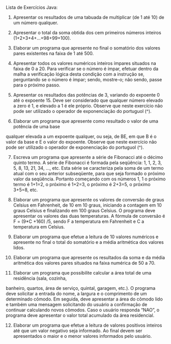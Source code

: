 Lista de Exercícios Java:

1) Apresentar os resultados de uma tabuada de multiplicar (de 1 até 10) de um número qualquer.

2) Apresentar o total da soma obtida dos cem primeiros números inteiros (1+2+3+4+...+98+99+100).

3) Elaborar um programa que apresente no final o somatório dos valores pares existentes na faixa de 1 até 500.

4) Apresentar todos os valores numéricos inteiros ímpares situados na faixa de 0 a 20. Para verificar se o número é ímpar, efetuar dentro da malha a verificação lógica desta condição com a instrução se, perguntando se o número é ímpar; sendo, mostre-o; não sendo, passe para o próximo passo.

5) Apresentar os resultados das potências de 3, variando do expoente 0 até o expoente 15. Deve ser considerado que qualquer número elevado a zero é 1, e elevado a 1 é ele próprio. Observe que neste exercício não pode ser utilizado o operador de exponenciação do portuguol (^).

6) Elaborar um programa que apresente como resultado o valor de uma potência de uma base

qualquer elevada a um expoente qualquer, ou seja, de BE, em que B é o valor da base e E o valor do expoente. Observe que neste exercício não pode ser utilizado o operador de exponenciação do portuguol (^).

7) Escreva um programa que apresente a série de Fibonacci até o décimo quinto termo. A série de Fibonacci é formada pela seqüência: 1, 1, 2, 3, 5, 8, 13, 21, 34, ..., etc. Esta série se caracteriza pela soma de um termo atual com o seu anterior subseqüente, para que seja formado o próximo valor da seqüência. Portanto começando com os números 1, 1 o próximo termo é 1+1=2, o próximo é 1+2=3, o próximo é 2+3=5, o próximo 3+5=8, etc.

8) Elaborar um programa que apresente os valores de conversão de graus Celsius em Fahrenheit, de 10 em 10 graus, iniciando a contagem em 10 graus Celsius e finalizando em 100 graus Celsius. O programa deve apresentar os valores das duas temperaturas. A fórmula de conversão é F = (9*C +160) /5, sendo F a temperatura em Fahrenheit e C a temperatura em Celsius.

9) Elaborar um programa que efetue a leitura de 10 valores numéricos e apresente no final o total do somatório e a média aritmética dos valores lidos.

10) Elaborar um programa que apresente os resultados da soma e da média aritmética dos valores pares situados na faixa numérica de 50 a 70.

11) Elaborar um programa que possibilite calcular a área total de uma residência (sala, cozinha,

banheiro, quartos, área de serviço, quintal, garagem, etc.). O programa deve solicitar a entrada do nome, a largura e o comprimento de um determinado cômodo. Em seguida, deve apresentar a área do cômodo lido e também uma mensagem solicitando do usuário a confirmação de continuar calculando novos cômodos. Caso o usuário responda “NAO”, o programa deve apresentar o valor total acumulado da área residencial.

12) Elaborar um programa que efetue a leitura de valores positivos inteiros até que um valor negativo seja informado. Ao final devem ser apresentados o maior e o menor valores informados pelo usuário.
